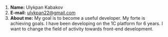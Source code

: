 1. **Name:** Ulykpan Kabakov
2. **E-mail:** ulykpan22@gmail.com
3. **About me:** My goal is to become a useful developer. My forte is achieving goals. I have been developing on the 1C platform for 6 years. I want to change the field of activity towards front-end development.